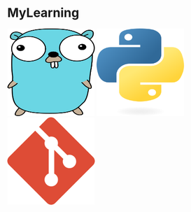 # MyLearning

[<img src="./images/Gopher.png" width="200" height="200">](https://github.com/Amalio769/MyLearning/blob/686ac23d6dd06de7820b2d6f72581a50694d13d2/go/README.md) [<img src="./images/python-logo-only.png" width="200" height="200">](https://github.com/Amalio769/MyLearning/blob/9ab2e024eb26ac951a45c88440fd14672bc94018/python/README.md) [<img src="./images/git.png" width="200" height="200">](https://github.com/Amalio769/MyLearning/blob/124eb31dc0e4d0b5772d431b2fbb734eece78913/git/README.md)